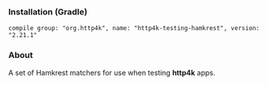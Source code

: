 ### Installation (Gradle)
```compile group: "org.http4k", name: "http4k-testing-hamkrest", version: "2.21.1"```

### About

A set of Hamkrest matchers for use when testing **http4k** apps.
